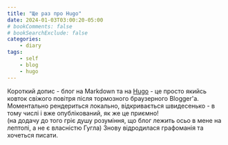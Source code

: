 ```yaml
---
title: "Ще раз про Hugo"
date: 2024-01-03T03:00:20-05:00
# bookComments: false
# bookSearchExclude: false
categories:
    - diary
tags:
    - self
    - blog
    - hugo
---
```


Короткий допис - блог на Markdown та на [Hugo](https://gohugo.io/) - це просто якийсь ковток свіжого повітря після тормозного браузерного Blogger'а.  
Моментально рендериться локально, відкривається швидесенько - в тому числі і вже опублікований, як же це приємно!  
(на додачу до того гріє душу розуміння, що блог лежить осьо в мене на лептопі, а не є власністю Гугла)
Знову відродилася графоманія та хочеться писати.
